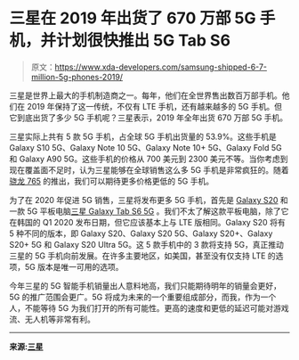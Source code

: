 # 三星在 2019 年出货了 670 万部 5G 手机，并计划很快推出 5G Tab S6

> 原文：<https://www.xda-developers.com/samsung-shipped-6-7-million-5g-phones-2019/>

三星是世界上最大的手机制造商之一。每年，他们在全世界售出数百万部手机。他们在 2019 年保持了这一传统，不仅有 LTE 手机，还有越来越多的 5G 手机。但它到底出货了多少 5G 手机呢？三星表示，2019 年全年出货 670 万部 5G 手机。

三星实际上共有 5 款 5G 手机，占全球 5G 手机出货量的 53.9%。这些手机是 Galaxy S10 5G、Galaxy Note 10 5G、Galaxy Note 10+ 5G、Galaxy Fold 5G 和 Galaxy A90 5G。这些手机的价格从 700 美元到 2300 美元不等。当你考虑到现在覆盖面不足时，认为三星能够在全球销售这么多 5G 手机是非常疯狂的。随着[骁龙 765](https://www.xda-developers.com/qualcomm-snapdragon-765-processor-specifications-features/) 的推出，我们可以期待更多价格更低的 5G 手机。

为了在 2020 年促进 5G 销售，三星将发布更多 5G 手机，首先是 [Galaxy S20](https://www.xda-developers.com/samsung-one-ui-update-leaked-details-galaxy-s20-camera-fold-2-charging/) 和一款 5G 平板电脑[三星 Galaxy Tab S6 5G](https://www.xda-developers.com/samsung-confirms-a-new-5g-galaxy-tab-s6-is-coming-in-an-official-promotion/) 。我们不太了解这款平板电脑，除了它在韩国的 Q1 2020 发布日期，但它应该基本上与 LTE 版相同。Galaxy S20 将有 5 种不同的版本，即 Galaxy S20、Galaxy S20 5G、Galaxy S20+、Galaxy S20+ 5G 和 Galaxy S20 Ultra 5G。这 5 款手机中的 3 款将支持 5G，真正推动三星的 5G 手机向前发展。在许多主要地区，如美国，甚至没有仅支持 LTE 的选项，5G 版本是唯一可用的选项。

今年三星的 5G 智能手机销量出人意料地高，我们只能期待明年的销量会更好，5G 的推广范围会更广。5G 将成为未来的一个重要组成部分，而我，作为一个人，不能等待 5G 为我们打开的所有可能性。更高的速度和更低的延迟可能对游戏流、无人机等非常有利。

* * *

**来源:[三星](http://www.samsungmobilepress.com/pressreleases/samsung-brings-5g-to-world-by-shipping-more-than-6-7-million-galaxy-5g-devices-in-2019)**